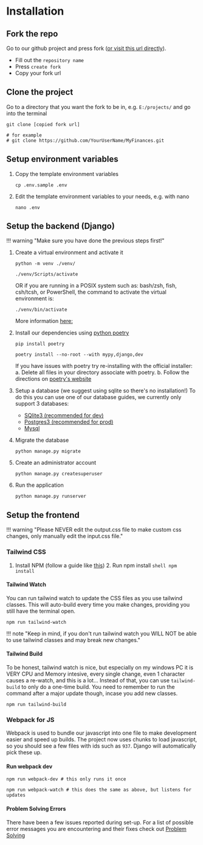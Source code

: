 # Installation

## Fork the repo

Go to our github project and press fork ([or visit this url directly](https://github.com/TreyWW/MyFinances/fork)).

- Fill out the `repository name`
- Press `create fork`
- Copy your fork url

## Clone the project

Go to a directory that you want the fork to be in, e.g. `E:/projects/` and go into the terminal

```shell
git clone [copied fork url]

# for example
# git clone https://github.com/YourUserName/MyFinances.git
```

## Setup environment variables

1. Copy the template environment variables
    ```shell
    cp .env.sample .env
    ```
2. Edit the template environment variables to your needs, e.g. with nano
    ```shell
   nano .env
    ```

## Setup the backend (Django)

!!! warning "Make sure you have done the previous steps first!"


1. Create a virtual environment and activate it

	```shell
	python -m venv ./venv/

 	./venv/Scripts/activate
	```
    OR if you are running in a POSIX system such as: bash/zsh, fish, csh/tcsh, or PowerShell, the command to activate the virtual environment is:

    ```shell
    ./venv/bin/activate
    ```
    More information [here:](https://docs.python.org/3/library/venv.html)  

2. Install our dependencies using [python poetry](https://python-poetry.org/docs/#installing-manually)
   ```shell
   pip install poetry

   poetry install --no-root --with mypy,django,dev
   ```
   If you have issues with poetry try re-installing with the official installer:
    a. Delete all files in your directory associate with poetry.
    b. Follow the directions on [poetry's website]( https://python-poetry.org/docs/#installing-with-the-official-installer)


3. Setup a database (we suggest using sqlite so there's no installation!)
   To do this you can use one of our database guides, we currently only support 3 databases:
   	- [SQlite3 (recommended for dev)](./databases/sqlite.md)
   	- [Postgres3 (recommended for prod)](./databases/postgres.md)
   	- [Mysql](./databases/mysql.md)

4. Migrate the database
    ```shell
    python manage.py migrate
    ```
5.  Create an administrator account
    ```shell
    python manage.py createsuperuser
    ```

6. Run the application
    ```shell
    python manage.py runserver
    ```

## Setup the frontend

!!! warning "Please NEVER edit the output.css file to make custom css changes, only manually edit the input.css file."

### Tailwind CSS

1. Install NPM (follow a guide like [this](https://docs.npmjs.com/downloading-and-installing-node-js-and-npm))
   2. Run npm install
       ```shell
       npm install
       ```

#### Tailwind Watch

You can run tailwind watch to update the CSS files as you use tailwind classes. This will auto-build every time you make
changes, providing you still have the terminal open.

```shell
npm run tailwind-watch
```

!!! note "Keep in mind, if you don't run tailwind watch you WILL NOT be able to use tailwind classes and may break new changes."

#### Tailwind Build

To be honest, tailwind watch is nice, but especially on my windows PC it is VERY CPU and Memory intesive, every single change,
even 1 character causes a re-watch, and this is a lot... Instead of that, you can use `tailwind-build` to only do a one-time
build. You need to remember to run the command after a major update though, incase you add new classes.

```shell
npm run tailwind-build
```

### Webpack for JS

Webpack is used to bundle our javascript into one file to make development easier and speed up builds. The project now uses
chunks to load javascript, so you should see a few files with ids such as `937`. Django will automatically pick these up.


#### Run webpack dev

```shell
npm run webpack-dev # this only runs it once

npm run webpack-watch # this does the same as above, but listens for updates
```

#### Problem Solving Errors
There have been a few issues reported during set-up.  For a list of possible error messages you are encountering and their fixes check out [Problem Solving](./problem-solving.md)
